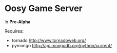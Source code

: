 # Oosy Game Server #

In **Pre-Alpha**

Requires:

* tornado http://www.tornadoweb.org/
* pymongo http://api.mongodb.org/python/current/

